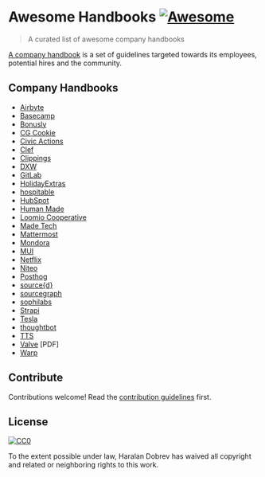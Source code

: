 Awesome Handbooks [![Awesome](https://cdn.rawgit.com/sindresorhus/awesome/d7305f38d29fed78fa85652e3a63e154dd8e8829/media/badge.svg)](https://github.com/sindresorhus/awesome)
=================

> A curated list of awesome company handbooks

[A company handbook](https://en.wikipedia.org/wiki/Employee_handbook)
is a set of guidelines targeted
towards its employees, potential hires and the community.

Company Handbooks
-------

- [Airbyte](https://handbook.airbyte.com/)
- [Basecamp](https://github.com/basecamp/handbook)
- [Bonusly](https://github.com/bonusly/un-handbook)
- [CG Cookie](https://github.com/CGCookie/handbook)
- [Civic Actions](https://handbook.civicactions.com/en/latest/README/)
- [Clef](https://github.com/clef/handbook)
- [Clippings](https://github.com/clippings/join-us)
- [DXW](https://playbook.dxw.com/)
- [GitLab](https://about.gitlab.com/handbook/)
- [HolidayExtras](https://github.com/holidayextras/culture)
- [hospitable](https://www.notion.so/Applicant-Handbook-a60a560456f24c39b319b7ff2038069b)
- [HubSpot](https://www.hubspot.com/jobs/culture)
- [Human Made](https://handbook.hmn.md/)
- [Loomio Cooperative](https://github.com/loomio/loomio-coop-handbook)
- [Made Tech](https://github.com/madetech/handbook)
- [Mattermost](https://handbook.mattermost.com/)
- [Mondora](https://github.com/mondora/handbook)
- [MUI](https://mui-org.notion.site/mui-org/Handbook-f086d47e10794d5e839aef9dc67f324b)
- [Netflix](https://jobs.netflix.com/culture)
- [Niteo](https://github.com/niteoweb/handbook)
- [Posthog](https://posthog.com/handbook)
- [source{d}](https://github.com/src-d/guide)
- [sourcegraph](https://github.com/sourcegraph/handbook)
- [sophilabs](https://sophilabs.notion.site/Playbook-956e7c5ff4b544f4be17fde1dc8d895d)
- [Strapi](https://handbook.strapi.io)
- [Tesla](https://www.scribd.com/document/446927426/Tesla-Anti-Handbook-Handbook?secret_password=tL7xWs12RWRhuakJfoYs)
- [thoughtbot](https://thoughtbot.com/playbook)
- [TTS](https://handbook.tts.gsa.gov/)
- [Valve](http://media.steampowered.com/apps/valve/Valve_Handbook_LowRes.pdf) [PDF]
- [Warp](https://warpdev.notion.site/Public-Warp-How-We-Work-b872d41a1da743fca18220a731aeba48)

Contribute
----------

Contributions welcome! Read the [contribution guidelines](contributing.md) first.

License
-------

[![CC0](http://mirrors.creativecommons.org/presskit/buttons/88x31/svg/cc-zero.svg)](http://creativecommons.org/publicdomain/zero/1.0)

To the extent possible under law, Haralan Dobrev has waived all copyright and
related or neighboring rights to this work.
